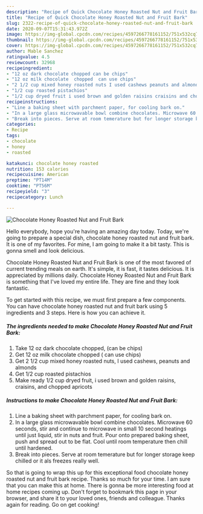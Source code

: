 ```yaml
---
description: "Recipe of Quick Chocolate Honey Roasted Nut and Fruit Bark"
title: "Recipe of Quick Chocolate Honey Roasted Nut and Fruit Bark"
slug: 2322-recipe-of-quick-chocolate-honey-roasted-nut-and-fruit-bark
date: 2020-09-07T15:31:43.972Z
image: https://img-global.cpcdn.com/recipes/4597266778161152/751x532cq70/chocolate-honey-roasted-nut-and-fruit-bark-recipe-main-photo.jpg
thumbnail: https://img-global.cpcdn.com/recipes/4597266778161152/751x532cq70/chocolate-honey-roasted-nut-and-fruit-bark-recipe-main-photo.jpg
cover: https://img-global.cpcdn.com/recipes/4597266778161152/751x532cq70/chocolate-honey-roasted-nut-and-fruit-bark-recipe-main-photo.jpg
author: Mable Sanchez
ratingvalue: 4.5
reviewcount: 32968
recipeingredient:
- "12 oz dark chocolate chopped can be chips"
- "12 oz milk chocolate  chopped  can use chips"
- "2 1/2 cup mixed honey roasted nuts I used cashews peanuts and almonds"
- "1/2 cup roasted pistachios"
- "1/2 cup dryed fruit i used brown and golden raisins craisins and chopped apricots"
recipeinstructions:
- "Line a baking sheet with parchment paper, for cooling bark on."
- "In a large glass microwavable bowl combine chocolates. Microwave 60 seconds, stir and continue to microwave in small 10 second heatings until just liquid, stir in nuts and fruit. Pour onto prepared baking sheet, push and spread out to be flat. Cool until room temperature then chill until hardened."
- "Break into pieces. Serve at room temerature but for longer storage keep chilled or it als freezes really well."
categories:
- Recipe
tags:
- chocolate
- honey
- roasted

katakunci: chocolate honey roasted 
nutrition: 153 calories
recipecuisine: American
preptime: "PT14M"
cooktime: "PT56M"
recipeyield: "3"
recipecategory: Lunch

---
```



![Chocolate Honey Roasted Nut and Fruit Bark](https://img-global.cpcdn.com/recipes/4597266778161152/751x532cq70/chocolate-honey-roasted-nut-and-fruit-bark-recipe-main-photo.jpg)

Hello everybody, hope you're having an amazing day today. Today, we're going to prepare a special dish, chocolate honey roasted nut and fruit bark. It is one of my favorites. For mine, I am going to make it a bit tasty. This is gonna smell and look delicious.



Chocolate Honey Roasted Nut and Fruit Bark is one of the most favored of current trending meals on earth. It's simple, it is fast, it tastes delicious. It is appreciated by millions daily. Chocolate Honey Roasted Nut and Fruit Bark is something that I've loved my entire life. They are fine and they look fantastic.


To get started with this recipe, we must first prepare a few components. You can have chocolate honey roasted nut and fruit bark using 5 ingredients and 3 steps. Here is how you can achieve it.

<!--inarticleads1-->

##### The ingredients needed to make Chocolate Honey Roasted Nut and Fruit Bark:

1. Take 12 oz dark chocolate chopped, (can be chips)
1. Get 12 oz milk chocolate  chopped ( can use chips)
1. Get 2 1/2 cup mixed honey roasted nuts, I used cashews, peanuts and almonds
1. Get 1/2 cup roasted pistachios
1. Make ready 1/2 cup dryed fruit, i used brown and golden raisins, craisins, and chopped apricots




<!--inarticleads2-->

##### Instructions to make Chocolate Honey Roasted Nut and Fruit Bark:

1. Line a baking sheet with parchment paper, for cooling bark on.
1. In a large glass microwavable bowl combine chocolates. Microwave 60 seconds, stir and continue to microwave in small 10 second heatings until just liquid, stir in nuts and fruit. Pour onto prepared baking sheet, push and spread out to be flat. Cool until room temperature then chill until hardened.
1. Break into pieces. Serve at room temerature but for longer storage keep chilled or it als freezes really well.




So that is going to wrap this up for this exceptional food chocolate honey roasted nut and fruit bark recipe. Thanks so much for your time. I am sure that you can make this at home. There is gonna be more interesting food at home recipes coming up. Don't forget to bookmark this page in your browser, and share it to your loved ones, friends and colleague. Thanks again for reading. Go on get cooking!
